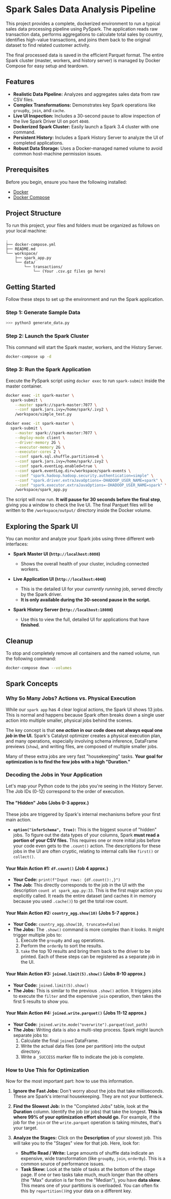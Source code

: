 # Spark Sales Data Analysis Pipeline

This project provides a complete, dockerized environment to run a typical sales data processing pipeline using PySpark. The application reads raw transaction data, performs aggregations to calculate total sales by country, identifies high-value transactions, and joins them back to the original dataset to find related customer activity.

The final processed data is saved in the efficient Parquet format. The entire Spark cluster (master, workers, and history server) is managed by Docker Compose for easy setup and teardown.

## Features

  * **Realistic Data Pipeline:** Analyzes and aggregates sales data from raw CSV files.
  * **Complex Transformations:** Demonstrates key Spark operations like `groupBy`, `join`, and `cache`.
  * **Live UI Inspection:** Includes a 30-second pause to allow inspection of the live Spark Driver UI on port `4040`.
  * **Dockerized Spark Cluster:** Easily launch a Spark 3.4 cluster with one command.
  * **Persistent History:** Includes a Spark History Server to analyze the UI of completed applications.
  * **Robust Data Storage:** Uses a Docker-managed named volume to avoid common host-machine permission issues.

## Prerequisites

Before you begin, ensure you have the following installed:

  * [Docker](https://docs.docker.com/get-docker/)
  * [Docker Compose](https://docs.docker.com/compose/install/)

## Project Structure

To run this project, your files and folders must be organized as follows on your local machine:

```
.
├── docker-compose.yml
├── README.md
└── workspace/
    ├── spark_app.py
    └── data/
        └── transactions/
            └── (Your .csv.gz files go here)
```

## Getting Started

Follow these steps to set up the environment and run the Spark application.

### Step 1:  Generate Sample Data

```bash
>>> python3 generate_data.py
```

### Step 2: Launch the Spark Cluster

This command will start the Spark master, workers, and the History Server.

```bash
docker-compose up -d
```

### Step 3: Run the Spark Application

Execute the PySpark script using `docker exec` to run `spark-submit` inside the master container.

```bash
docker exec -it spark-master \
  spark-submit \
    --master spark://spark-master:7077 \
    --conf spark.jars.ivy=/home/spark/.ivy2 \
    /workspace/simple_test.py
```

```bash
docker exec -it spark-master \
  spark-submit \
    --master spark://spark-master:7077 \
    --deploy-mode client \
    --driver-memory 2G \
    --executor-memory 2G \
    --executor-cores 2 \
    --conf spark.sql.shuffle.partitions=8 \
    --conf spark.jars.ivy=/home/spark/.ivy2 \
    --conf spark.eventLog.enabled=true \
    --conf spark.eventLog.dir=/workspace/spark-events \
    --conf "spark.hadoop.hadoop.security.authentication=simple" \
    --conf "spark.driver.extraJavaOptions=-DHADOOP_USER_NAME=spark" \
    --conf "spark.executor.extraJavaOptions=-DHADOOP_USER_NAME=spark" \
    /workspace/spark_app.py
```

The script will now run. **It will pause for 30 seconds before the final step**, giving you a window to check the live UI. The final Parquet files will be written to the `/workspace/output/` directory inside the Docker volume.

## Exploring the Spark UI

You can monitor and analyze your Spark jobs using three different web interfaces:

  * **Spark Master UI (`http://localhost:8080`)**

      * Shows the overall health of your cluster, including connected workers.

  * **Live Application UI (`http://localhost:4040`)**

      * This is the detailed UI for your *currently running* job, served directly by the Spark driver.
      * **It is only available during the 30-second pause in the script.**

  * **Spark History Server (`http://localhost:18080`)**

      * Use this to view the full, detailed UI for applications that have **finished**.

## Cleanup

To stop and completely remove all containers and the named volume, run the following command:

```bash
docker-compose down --volumes
```

## Spark Concepts

### Why So Many Jobs? Actions vs. Physical Execution

While our `spark app` has 4 clear logical actions, the Spark UI shows 13 jobs. This is normal and happens because Spark often breaks down a single user action into multiple smaller, physical jobs behind the scenes.

The key concept is that **one *action* in our code does not always equal one *job* in the UI.** Spark's Catalyst optimizer creates a physical execution plan, and many operations, especially involving schema inference, DataFrame previews (`show`), and writing files, are composed of multiple smaller jobs.

Many of these extra jobs are very fast "housekeeping" tasks. **Your goal for optimization is to find the few jobs with a high "Duration."**

### Decoding the Jobs in Your Application

Let's map your Python code to the jobs you're seeing in the History Server. The Job IDs (0-12) correspond to the order of execution.

#### The "Hidden" Jobs (Jobs 0-3 approx.)

These jobs are triggered by Spark's internal mechanisms before your first main action.

* **`option("inferSchema", True)`:** This is the biggest source of "hidden" jobs. To figure out the data types of your columns, Spark **must read a portion of your CSV files.** This requires one or more initial jobs before your code even gets to the `.count()` action. The descriptions for these jobs in the UI are often cryptic, relating to internal calls like `first()` or `collect()`.

#### Your Main Action #1: `df.count()` (Job 4 approx.)

* **Your Code:** `print(f"Input rows: {df.count():,}")`
* **The Job:** This directly corresponds to the job in the UI with the description `count at spark_app.py:33`. This is the first major action you explicitly called. It reads the entire dataset (and caches it in memory because you used `.cache()`) to get the total row count.

#### Your Main Action #2: `country_agg.show(10)` (Jobs 5-7 approx.)

* **Your Code:** `country_agg.show(10, truncate=False)`
* **The Jobs:** The `.show()` command is more complex than it looks. It might trigger multiple jobs to:
    1.  Execute the `groupBy` and `agg` operations.
    2.  Perform the `orderBy` to sort the results.
    3.  `take` the top 10 results and bring them back to the driver to be printed.
    Each of these steps can be registered as a separate job in the UI.

#### Your Main Action #3: `joined.limit(5).show()` (Jobs 8-10 approx.)

* **Your Code:** `joined.limit(5).show()`
* **The Jobs:** This is similar to the previous `.show()` action. It triggers jobs to execute the `filter` and the expensive `join` operation, then takes the first 5 results to show you.

#### Your Main Action #4: `joined.write.parquet()` (Jobs 11-12 approx.)

* **Your Code:** `joined.write.mode("overwrite").parquet(out_path)`
* **The Jobs:** Writing data is also a multi-step process. Spark might launch separate jobs to:
    1.  Calculate the final `joined` DataFrame.
    2.  Write the actual data files (one per partition) into the output directory.
    3.  Write a `_SUCCESS` marker file to indicate the job is complete.

### How to Use This for Optimization

Now for the most important part: how to use this information.

1.  **Ignore the Fast Jobs:** Don't worry about the jobs that take milliseconds. These are Spark's internal housekeeping. They are not your bottleneck.

2.  **Find the Slowest Job:** In the "Completed Jobs" table, look at the **Duration** column. Identify the job (or jobs) that take the longest. **This is where 99% of your optimization effort should go.** For example, if the job for the `join` or the `write.parquet` operation is taking minutes, that's your target.

3.  **Analyze the Stages:** Click on the **Description** of your slowest job. This will take you to the "Stages" view for that job. Here, look for:
    * **Shuffle Read / Write:** Large amounts of shuffle data indicate an expensive, wide transformation (like `groupBy`, `join`, `orderBy`). This is a common source of performance issues.
    * **Task Skew:** Look at the table of tasks at the bottom of the stage page. If one or two tasks take much, much longer than the others (the "Max" duration is far from the "Median"), you have **data skew**. This means one of your partitions is overloaded. You can often fix this by `repartition()`ing your data on a different key.